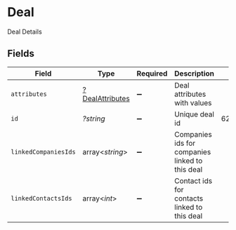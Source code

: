 # Deal

Deal Details


## Fields

| Field                                                    | Type                                                     | Required                                                 | Description                                              | Example                                                  |
| -------------------------------------------------------- | -------------------------------------------------------- | -------------------------------------------------------- | -------------------------------------------------------- | -------------------------------------------------------- |
| `attributes`                                             | [?DealAttributes](../../models/shared/DealAttributes.md) | :heavy_minus_sign:                                       | Deal attributes with values                              |                                                          |
| `id`                                                     | *?string*                                                | :heavy_minus_sign:                                       | Unique deal id                                           | 629475917295261d9b1f4403                                 |
| `linkedCompaniesIds`                                     | array<*string*>                                          | :heavy_minus_sign:                                       | Companies ids for companies linked to this deal          |                                                          |
| `linkedContactsIds`                                      | array<*int*>                                             | :heavy_minus_sign:                                       | Contact ids for contacts linked to this deal             |                                                          |